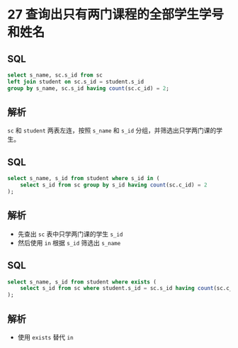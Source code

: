 # 27 查询出只有两门课程的全部学生学号和姓名

## SQL

```sql
select s_name, sc.s_id from sc
left join student on sc.s_id = student.s_id
group by s_name, sc.s_id having count(sc.c_id) = 2;
```

## 解析

`sc` 和 `student` 两表左连，按照 `s_name` 和 `s_id` 分组，并筛选出只学两门课的学生。

## SQL

```sql
select s_name, s_id from student where s_id in (
	select s_id from sc group by s_id having count(sc.c_id) = 2
);
```

## 解析

- 先查出 `sc` 表中只学两门课的学生 `s_id`
- 然后使用 `in`  根据 `s_id` 筛选出 `s_name`

## SQL

```sql
select s_name, s_id from student where exists (
	select s_id from sc where student.s_id = sc.s_id having count(sc.c_id) = 2
);
```

## 解析

- 使用 `exists` 替代 `in`